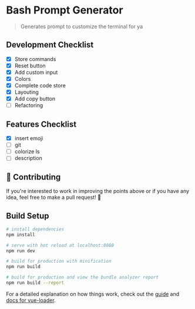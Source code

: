 # Bash Prompt Generator

> Generates prompt to customize the terminal for ya

## Development Checklist
- [x] Store commands
- [x] Reset button
- [x] Add custom input
- [x] Colors
- [x] Complete code store 
- [x] Layouting
- [x] Add copy button
- [ ] Refactoring

## Features Checklist
- [x] insert emoji
- [ ] git
- [ ] colorize ls
- [ ] description

## 💭 Contributing
If you're interested to work in improving the points above or if you have any idea, feel free to make a pull request! 🙏

## Build Setup

``` bash
# install dependencies
npm install

# serve with hot reload at localhost:8080
npm run dev

# build for production with minification
npm run build

# build for production and view the bundle analyzer report
npm run build --report
```

For a detailed explanation on how things work, check out the [guide](http://vuejs-templates.github.io/webpack/) and [docs for vue-loader](http://vuejs.github.io/vue-loader).
